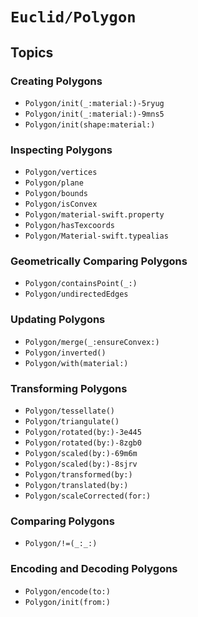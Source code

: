 # ``Euclid/Polygon``

## Topics

### Creating Polygons

- ``Polygon/init(_:material:)-5ryug``
- ``Polygon/init(_:material:)-9mns5``
- ``Polygon/init(shape:material:)``

### Inspecting Polygons

- ``Polygon/vertices``
- ``Polygon/plane``
- ``Polygon/bounds``
- ``Polygon/isConvex``
- ``Polygon/material-swift.property``
- ``Polygon/hasTexcoords``
- ``Polygon/Material-swift.typealias``

### Geometrically Comparing Polygons

- ``Polygon/containsPoint(_:)``
- ``Polygon/undirectedEdges``

### Updating Polygons

- ``Polygon/merge(_:ensureConvex:)``
- ``Polygon/inverted()``
- ``Polygon/with(material:)``

### Transforming Polygons

- ``Polygon/tessellate()``
- ``Polygon/triangulate()``
- ``Polygon/rotated(by:)-3e445``
- ``Polygon/rotated(by:)-8zgb0``
- ``Polygon/scaled(by:)-69m6m``
- ``Polygon/scaled(by:)-8sjrv``
- ``Polygon/transformed(by:)``
- ``Polygon/translated(by:)``
- ``Polygon/scaleCorrected(for:)``

### Comparing Polygons

- ``Polygon/!=(_:_:)``

### Encoding and Decoding Polygons

- ``Polygon/encode(to:)``
- ``Polygon/init(from:)``

